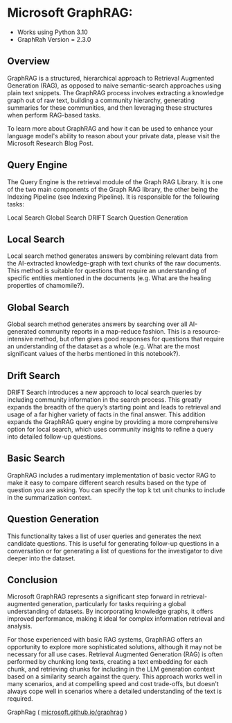 # Microsoft GraphRAG:
- Works using Python 3.10
- GraphRah Version = 2.3.0

## Overview


GraphRAG is a structured, hierarchical approach to Retrieval Augmented Generation (RAG), as opposed to naive semantic-search approaches using plain text snippets. The GraphRAG process involves extracting a knowledge graph out of raw text, building a community hierarchy, generating summaries for these communities, and then leveraging these structures when perform RAG-based tasks.

To learn more about GraphRAG and how it can be used to enhance your language model's ability to reason about your private data, please visit the Microsoft Research Blog Post.

## Query Engine


The Query Engine is the retrieval module of the Graph RAG Library. It is one of the two main components of the Graph RAG library, the other being the Indexing Pipeline (see Indexing Pipeline). It is responsible for the following tasks:

Local Search
Global Search
DRIFT Search
Question Generation

## Local Search

Local search method generates answers by combining relevant data from the AI-extracted knowledge-graph with text chunks of the raw documents. This method is suitable for questions that require an understanding of specific entities mentioned in the documents (e.g. What are the healing properties of chamomile?).

## Global Search

Global search method generates answers by searching over all AI-generated community reports in a map-reduce fashion. This is a resource-intensive method, but often gives good responses for questions that require an understanding of the dataset as a whole (e.g. What are the most significant values of the herbs mentioned in this notebook?).


## Drift Search
DRIFT Search introduces a new approach to local search queries by including community information in the search process. This greatly expands the breadth of the query’s starting point and leads to retrieval and usage of a far higher variety of facts in the final answer. This addition expands the GraphRAG query engine by providing a more comprehensive option for local search, which uses community insights to refine a query into detailed follow-up questions.

## Basic Search
GraphRAG includes a rudimentary implementation of basic vector RAG to make it easy to compare different search results based on the type of question you are asking. You can specify the top k txt unit chunks to include in the summarization context.

## Question Generation
This functionality takes a list of user queries and generates the next candidate questions. This is useful for generating follow-up questions in a conversation or for generating a list of questions for the investigator to dive deeper into the dataset.

## Conclusion

Microsoft GraphRAG represents a significant step forward in retrieval-augmented generation, particularly for tasks requiring a global understanding of datasets. By incorporating knowledge graphs, it offers improved performance, making it ideal for complex information retrieval and analysis.

For those experienced with basic RAG systems, GraphRAG offers an opportunity to explore more sophisticated solutions, although it may not be necessary for all use cases.
Retrieval Augmented Generation (RAG) is often performed by chunking long texts, creating a text embedding for each chunk, and retrieving chunks for including in the LLM generation context based on a similarity search against the query. This approach works well in many scenarios, and at compelling speed and cost trade-offs, but doesn't always cope well in scenarios where a detailed understanding of the text is required.

GraphRag ( [microsoft.github.io/graphrag](https://microsoft.github.io/graphrag/) )

